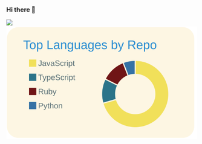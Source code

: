 ### Hi there 👋

![](https://komarev.com/ghpvc/?username=[natsuya-kume]&color=green)
[![](https://raw.githubusercontent.com/natsuya-kume/natsuya-kume/main/profile-summary-card-output/solarized/1-repos-per-language.svg)](https://github.com/vn7n24fzkq/github-profile-summary-cards)

<!--
**natsuya-kume/natsuya-kume** is a ✨ _special_ ✨ repository because its `README.md` (this file) appears on your GitHub profile.

Here are some ideas to get you started:

- 🔭 I’m currently working on ...
- 🌱 I’m currently learning ...
- 👯 I’m looking to collaborate on ...
- 🤔 I’m looking for help with ...
- 💬 Ask me about ...
- 📫 How to reach me: ...
- 😄 Pronouns: ...
- ⚡ Fun fact: ...
-->
